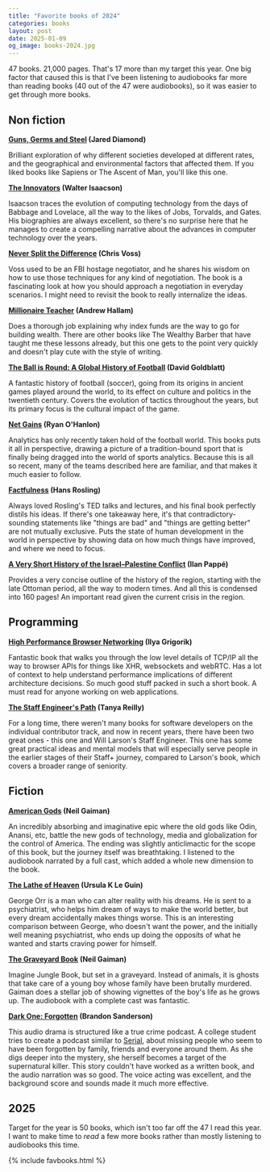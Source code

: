 ```yaml
---
title: "Favorite books of 2024"
categories: books
layout: post
date: 2025-01-09
og_image: books-2024.jpg
---
```


47 books.
21,000 pages.
That's 17 more than my target this year.
One big factor that caused this
is that I've been listening to audiobooks
far more than reading books
(40 out of the 47 were audiobooks),
so it was easier to get through more books.

## Non fiction

**[Guns, Germs and Steel](https://amzn.to/4gMvJ2J) (Jared Diamond)**

Brilliant exploration of why different societies developed at different rates,
and the geographical and environmental factors that affected them.
If you liked books like Sapiens or The Ascent of Man,
you'll like this one.

**[The Innovators](https://amzn.to/4jahXIP) (Walter Isaacson)**

Isaacson traces the evolution of computing technology
from the days of Babbage and Lovelace,
all the way to the likes of Jobs, Torvalds, and Gates.
His biographies are always excellent,
so there's no surprise here
that he manages to create a compelling narrative
about the advances in computer technology over the years.

**[Never Split the Difference](https://amzn.to/3DQPYxV) (Chris Voss)**

Voss used to be an FBI hostage negotiator,
and he shares his wisdom on
how to use those techniques
for any kind of negotiation.
The book is a fascinating look
at how you should approach a negotiation
in everyday scenarios.
I might need to revisit the book
to really internalize the ideas.

**[Millionaire Teacher](https://amzn.to/3DPX4ml) (Andrew Hallam)**

Does a thorough job
explaining why index funds are the way to go for building wealth.
There are other books like The Wealthy Barber
that have taught me these lessons already,
but this one gets to the point very quickly
and doesn't play cute with the style of writing.

**[The Ball is Round: A Global History of Football](https://amzn.to/40dHokp) (David Goldblatt)**

A fantastic history of football (soccer),
going from its origins in ancient games played around the world,
to its effect on culture and politics in the twentieth century.
Covers the evolution of tactics throughout the years,
but its primary focus is the cultural impact of the game.

**[Net Gains](https://amzn.to/4jerNK3) (Ryan O'Hanlon)**

Analytics has only recently taken hold of the football world.
This books puts it all in perspective,
drawing a picture of a tradition-bound sport
that is finally being dragged into the world of sports analytics.
Because this is all so recent,
many of the teams described here are familiar,
and that makes it much easier to follow.

**[Factfulness](https://amzn.to/40ccBnJ) (Hans Rosling)**

Always loved Rosling's TED talks and lectures, and his final book perfectly distils his ideas.
If there's one takeaway here,
it's that contradictory-sounding statements
like "things are bad"
and "things are getting better"
are not mutually exclusive.
Puts the state of human development in the world in perspective
by showing data on how much things have improved,
and where we need to focus.

**[A Very Short History of the Israel–Palestine Conflict](https://amzn.to/4a8l0NT) (Ilan Pappé)**

Provides a very concise outline
of the history of the region,
starting with the late Ottoman period,
all the way to modern times.
And all this is condensed into 160 pages!
An important read given the current crisis in the region.

## Programming

**[High Performance Browser Networking](https://hpbn.co/) (Ilya Grigorik)**

Fantastic book that walks you through the low level details of TCP/IP
all the way to browser APIs for things like XHR, websockets and webRTC.
Has a lot of context to help understand
performance implications of different architecture decisions.
So much good stuff packed in such a short book.
A must read for anyone working on web applications.

**[The Staff Engineer's Path](https://amzn.to/4aaxLHG) (Tanya Reilly)**

For a long time,
there weren't many books for software developers
on the individual contributor track,
and now in recent years,
there have been two great ones -
this one and Will Larson's Staff Engineer.
This one has some great practical ideas and mental models
that will especially serve people
in the earlier stages of their Staff+ journey,
compared to Larson's book,
which covers a broader range of seniority.

## Fiction

**[American Gods](https://amzn.to/3PuQ3d2) (Neil Gaiman)**

An incredibly absorbing and imaginative epic where the old gods
like Odin, Anansi, etc,
battle the new gods of technology, media and globalization
for the control of America.
The ending was slightly anticlimactic for the scope of this book,
but the journey itself was breathtaking.
I listened to the audiobook narrated by a full cast,
which added a whole new dimension to the book.

**[The Lathe of Heaven](https://amzn.to/409r9EM) (Ursula K Le Guin)**

George Orr is a man who can alter reality with his dreams.
He is sent to a psychiatrist,
who helps him dream of ways to make the world better,
but every dream accidentally makes things worse.
This is an interesting comparison between George,
who doesn't want the power,
and the initially well meaning psychiatrist,
who ends up doing the opposits of what he wanted
and starts craving power for himself.

**[The Graveyard Book](https://amzn.to/4adBc0n) (Neil Gaiman)**

Imagine Jungle Book,
but set in a graveyard.
Instead of animals,
it is ghosts that take care
of a young boy whose family have been brutally murdered.
Gaiman does a stellar job of showing vignettes
of the boy's life as he grows up.
The audiobook with a complete cast was fantastic.

**[Dark One: Forgotten](https://amzn.to/42c2TED) (Brandon Sanderson)**

This audio drama is structured like a true crime podcast.
A college student tries to create a podcast similar to
[Serial](https://en.wikipedia.org/wiki/Serial_(podcast)),
about missing people who seem to have been forgotten
by family, friends and everyone around them.
As she digs deeper into the mystery,
she herself becomes a target of the supernatural killer.
This story couldn't have worked as a written book,
and the audio narration was so good.
The voice acting was excellent,
and the background score and sounds made it much more effective.

## 2025

Target for the year is 50 books,
which isn't too far off the 47 I read this year.
I want to make time to _read_ a few more books
rather than mostly listening to audiobooks this time.

{% include favbooks.html %}
